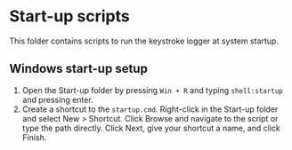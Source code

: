 # Start-up scripts
This folder contains scripts to run the keystroke logger at system startup.

## Windows start-up setup
1. Open the Start-up folder by pressing `Win + R` and typing `shell:startup` and pressing enter.
2. Create a shortcut to the `startup.cmd`. Right-click in the Start-up folder and select New > Shortcut. Click Browse and navigate to the script or type the path directly. Click Next, give your shortcut a name, and click Finish.